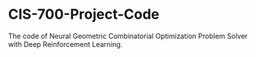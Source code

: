 # CIS-700-Project-Code
The code of Neural Geometric Combinatorial Optimization Problem Solver with Deep Reinforcement Learning.
